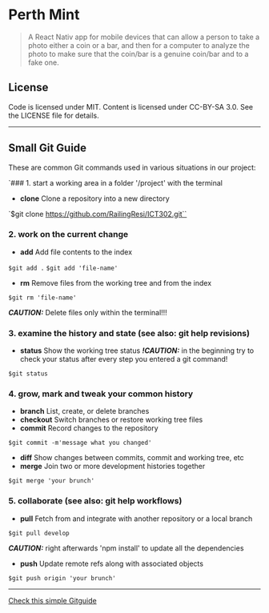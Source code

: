 # Perth Mint
>   A React Nativ app for mobile devices that can allow a person to take a photo either a coin or a bar, and then for a computer to analyze the photo to make sure that the coin/bar is a genuine coin/bar and to a fake one.


## License

Code is licensed under MIT. Content is licensed under CC-BY-SA 3.0. See the LICENSE file for details.

---


## Small Git Guide

These are common Git commands used in various situations in our project:

`### 1. start a working area in a folder '/project' with the terminal

+ **clone**      Clone a repository into a new directory

`$git clone https://github.com/RailingResi/ICT302.git``


### 2. work on the current change 

+ **add**        Add file contents to the index

`$git add .`
`$git add 'file-name'`

+ **rm**         Remove files from the working tree and from the index 

`$git rm 'file-name'`

**_CAUTION:_** Delete files only within the terminal!!!



### 3. examine the history and state (see also: git help revisions)

+ **status**     Show the working tree status **_!CAUTION:_** in the beginning try to check your status after every step you entered a git command!

`$git status`

<Enter>

### 4. grow, mark and tweak your common history

+ **branch**     List, create, or delete branches
+ **checkout**   Switch branches or restore working tree files
+ **commit**     Record changes to the repository

`$git commit -m'message what you changed'`

+ **diff**       Show changes between commits, commit and working tree, etc
+ **merge**      Join two or more development histories together

`$git merge 'your brunch'`

<Enter>

### 5.  collaborate (see also: git help workflows)

+ **pull**       Fetch from and integrate with another repository or a local branch

`$git pull develop`

**_CAUTION:_** right afterwards 'npm install' to update all the dependencies

+ **push**       Update remote refs along with associated objects

`$git push origin 'your brunch'`

---

[Check this simple Gitguide](http://rogerdudler.github.io/git-guide/)



